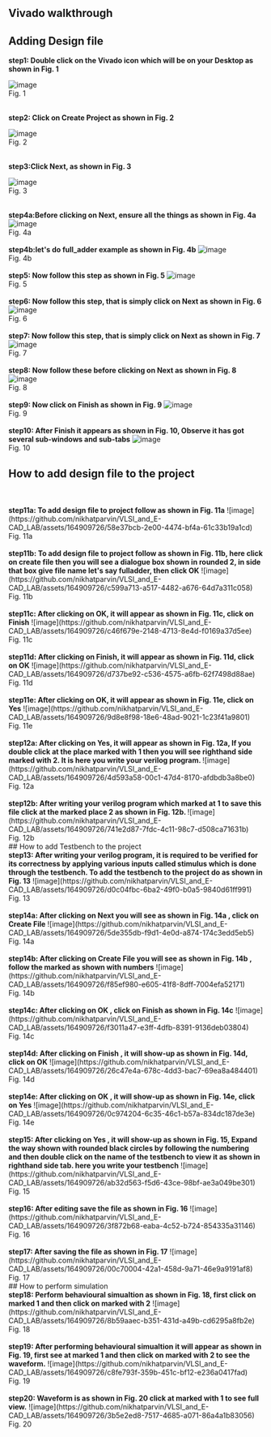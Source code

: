 ## Vivado walkthrough
## Adding Design file
<b>step1: Double click on the Vivado icon which will be on your Desktop as shown in Fig. 1</b><br/>

![image](https://github.com/nikhatparvin/VLSI_and_E-CAD_LAB/assets/164909726/5a6095e3-f6a3-449f-8e9e-b595a3254654)
<br/>
Fig. 1
<br/>

<br/><b>step2: Click on Create Project as shown in Fig. 2</b><br/>

![image](https://github.com/nikhatparvin/VLSI_and_E-CAD_LAB/assets/164909726/73e2f723-91cc-4421-9cbc-1f9c3994d939)
<br/>
Fig. 2
<br/>

<br/><b>step3:Click Next, as shown in Fig. 3</b>

![image](https://github.com/nikhatparvin/VLSI_and_E-CAD_LAB/assets/164909726/f7b94df3-c46a-4f29-99d8-1c5eef011fdd)
<br/>
Fig. 3
<br/>

<br/><b>step4a:Before clicking on Next, ensure all the things as shown in Fig. 4a</b>
![image](https://github.com/nikhatparvin/VLSI_and_E-CAD_LAB/assets/164909726/66004a1a-88b1-4741-9405-b44a72f6a0b4)
<br/>
Fig. 4a
<br/>
<br/><b>step4b:let's do full_adder example as shown in Fig. 4b</b>
![image](https://github.com/nikhatparvin/VLSI_and_E-CAD_LAB/assets/164909726/79d92495-5257-4514-bd61-06afe5723d2d)
<br/>
Fig. 4b
<br/>
<br/><b>step5: Now follow this step as shown in Fig. 5</b>
![image](https://github.com/nikhatparvin/VLSI_and_E-CAD_LAB/assets/164909726/67a2b8ed-404f-4383-ba95-84721d99bdf9)
<br/>
Fig. 5
<br/>
<br/><b>step6: Now follow this step, that is simply click on Next as shown in Fig. 6</b>
![image](https://github.com/nikhatparvin/VLSI_and_E-CAD_LAB/assets/164909726/a6c28788-89b6-466a-a96b-bf4706cebf6f)
<br/>
Fig. 6
<br/>
<br/><b>step7: Now follow this step, that is simply click on Next as shown in Fig. 7</b>
![image](https://github.com/nikhatparvin/VLSI_and_E-CAD_LAB/assets/164909726/385ce623-fd52-4985-9c0f-f4dbf3ca7b67)
<br/>
Fig. 7
<br/>
<br/><b>step8: Now follow these before clicking on Next as shown in Fig. 8</b>
![image](https://github.com/nikhatparvin/VLSI_and_E-CAD_LAB/assets/164909726/02ae1def-6904-4985-895e-0b8f0198aba1)
<br/>
Fig. 8
<br/>
<br/><b>step9: Now click on Finish as shown in Fig. 9</b>
![image](https://github.com/nikhatparvin/VLSI_and_E-CAD_LAB/assets/164909726/df2ca15b-a12e-4a12-88a6-f23d4180aa5a)
<br/>
Fig. 9
<br/>
<br/><b>step10: After Finish it appears as shown in Fig. 10, Observe it has got several sub-windows and sub-tabs</b>
![image](https://github.com/nikhatparvin/VLSI_and_E-CAD_LAB/assets/164909726/0febd3fd-cceb-4039-b8b6-e432ea9a446e)
<br/>
Fig. 10
## How to add design file to the project
<br/>
<br/><b>step11a: To add design file to project follow as shown in Fig. 11a</b>
![image](https://github.com/nikhatparvin/VLSI_and_E-CAD_LAB/assets/164909726/58e37bcb-2e00-4474-bf4a-61c33b19a1cd)
<br/>
Fig. 11a
<br/>
<br/><b>step11b: To add design file to project follow as shown in Fig. 11b, here click on create file then you will see a dialogue box shown in rounded 2, in side that box give file name let's say fulladder, then click OK</b>
![image](https://github.com/nikhatparvin/VLSI_and_E-CAD_LAB/assets/164909726/c599a713-a517-4482-a676-64d7a311c058)
<br/>
Fig. 11b
<br/>
<br/><b>step11c: After clicking on OK, it will appear as shown in Fig. 11c, click on Finish</b>
![image](https://github.com/nikhatparvin/VLSI_and_E-CAD_LAB/assets/164909726/c46f679e-2148-4713-8e4d-f0169a37d5ee)
<br/>
Fig. 11c
<br/>
<br/><b>step11d: After clicking on Finish, it will appear as shown in Fig. 11d, click on OK</b>
![image](https://github.com/nikhatparvin/VLSI_and_E-CAD_LAB/assets/164909726/d737be92-c536-4575-a6fb-62f7498d88ae)
<br/>
Fig. 11d
<br/>
<br/><b>step11e: After clicking on OK, it will appear as shown in Fig. 11e, click on Yes</b>
![image](https://github.com/nikhatparvin/VLSI_and_E-CAD_LAB/assets/164909726/9d8e8f98-18e6-48ad-9021-1c23f41a9801)
<br/>
Fig. 11e
<br/>
<br/><b>step12a: After clicking on Yes, it will appear as shown in Fig. 12a, If you double click at the place marked with 1 then you will see righthand side marked with 2. It is here you write your verilog program. </b>
![image](https://github.com/nikhatparvin/VLSI_and_E-CAD_LAB/assets/164909726/4d593a58-00c1-47d4-8170-afdbdb3a8be0)
<br/>
Fig. 12a
<br/>
<br/><b>step12b: After writing your verilog program which marked at 1 to save this file click at the marked place 2 as shown in Fig. 12b. </b>
![image](https://github.com/nikhatparvin/VLSI_and_E-CAD_LAB/assets/164909726/741e2d87-7fdc-4c11-98c7-d508ca71631b)
<br/>
Fig. 12b
<br/>
## How to add Testbench to the project
<br/><b>step13: After writing your verilog program, it is required to be verified for its correctness by applying various inputs called stimulus which is done through the testbench. To add the testbench to the project do as shown in Fig. 13</b>
![image](https://github.com/nikhatparvin/VLSI_and_E-CAD_LAB/assets/164909726/d0c04fbc-6ba2-49f0-b0a5-9840d61ff991)
<br/>
Fig. 13
<br/>
<br/><b>step14a: After clicking on Next you will see as shown in Fig. 14a , click on Create File</b>
![image](https://github.com/nikhatparvin/VLSI_and_E-CAD_LAB/assets/164909726/5de355db-f9d1-4e0d-a874-174c3edd5eb5)
<br/>
Fig. 14a
<br/>
<br/><b>step14b: After clicking on Create File you will see as shown in Fig. 14b , follow the marked as shown with numbers</b>
![image](https://github.com/nikhatparvin/VLSI_and_E-CAD_LAB/assets/164909726/f85ef980-e605-41f8-8dff-7004efa52171)
<br/>
Fig. 14b
<br/>
<br/><b>step14c: After clicking on OK , click on Finish as shown in Fig. 14c</b>
![image](https://github.com/nikhatparvin/VLSI_and_E-CAD_LAB/assets/164909726/f3011a47-e3ff-4dfb-8391-9136deb03804)
<br/>
Fig. 14c
<br/>
<br/><b>step14d: After clicking on Finish , it will show-up as shown in Fig. 14d, click on OK</b>
![image](https://github.com/nikhatparvin/VLSI_and_E-CAD_LAB/assets/164909726/26c47e4a-678c-4dd3-bac7-69ea8a484401)
<br/>
Fig. 14d
<br/>
<br/><b>step14e: After clicking on OK , it will show-up as shown in Fig. 14e, click on Yes</b>
![image](https://github.com/nikhatparvin/VLSI_and_E-CAD_LAB/assets/164909726/0c974204-6c35-46c1-b57a-834dc187de3e)
<br/>
Fig. 14e
<br/>
<br/><b>step15: After clicking on Yes , it will show-up as shown in Fig. 15, Expand the way shown with rounded black circles by following the numbering and then double click on the name of the testbench to view it as shown in righthand side tab. here you write your testbench</b>
![image](https://github.com/nikhatparvin/VLSI_and_E-CAD_LAB/assets/164909726/ab32d563-f5d6-43ce-98bf-ae3a049be301)
<br/>
Fig. 15
<br/>
<br/><b>step16: After editing save the file as shown in Fig. 16</b>
![image](https://github.com/nikhatparvin/VLSI_and_E-CAD_LAB/assets/164909726/3f872b68-eaba-4c52-b724-854335a31146)
<br/>
Fig. 16
<br/>
<br/><b>step17: After saving the file as shown in Fig. 17</b>
![image](https://github.com/nikhatparvin/VLSI_and_E-CAD_LAB/assets/164909726/00c70004-42a1-458d-9a71-46e9a9191af8)
<br/>
Fig. 17
<br/>
## How to perform simulation
<br/><b>step18: Perform behavioural simualtion as shown in Fig. 18, first click on marked 1 and then click on marked with 2</b>
![image](https://github.com/nikhatparvin/VLSI_and_E-CAD_LAB/assets/164909726/8b59aaec-b351-431d-a49b-cd6295a8fb2e)
<br/>
Fig. 18
<br/>
<br/><b>step19: After performing behavioural simualtion it will appear as shown in Fig. 19, first see at marked 1 and then click on marked with 2 to see the waveform.</b>
![image](https://github.com/nikhatparvin/VLSI_and_E-CAD_LAB/assets/164909726/c8fe793f-359b-451c-bf12-e236a0417fad)
<br/>
Fig. 19
<br/>
<br/><b>step20: Waveform is as shown in Fig. 20 click at marked with 1 to see full view.</b>
![image](https://github.com/nikhatparvin/VLSI_and_E-CAD_LAB/assets/164909726/3b5e2ed8-7517-4685-a071-86a4a1b83056)
<br/>
Fig. 20
<br/>

